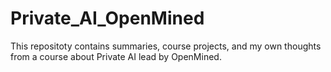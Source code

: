 # Private_AI_OpenMined
This repositoty contains summaries, course projects, and my own thoughts from a course about Private AI lead by OpenMined.

